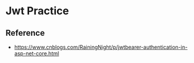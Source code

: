# Jwt Practice

## Reference

* <https://www.cnblogs.com/RainingNight/p/jwtbearer-authentication-in-asp-net-core.html>